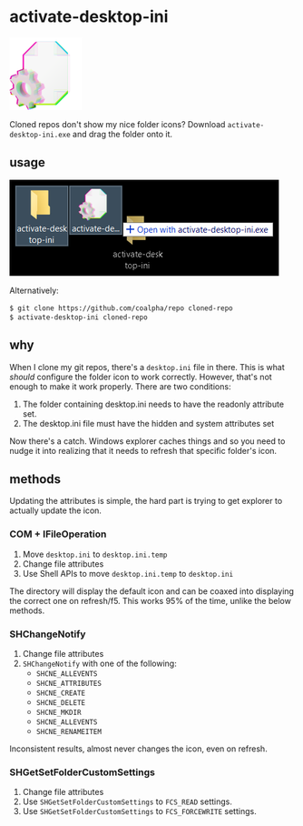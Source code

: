 # activate-desktop-ini

<img src="misc/icon.png" width=128px/>

Cloned repos don't show my nice folder icons?
Download `activate-desktop-ini.exe` and drag the folder onto it.

## usage

![](misc/usage.png)

Alternatively:

```shell
$ git clone https://github.com/coalpha/repo cloned-repo
$ activate-desktop-ini cloned-repo
```

## why

When I clone my git repos, there's a `desktop.ini` file in there.
This is what *should* configure the folder icon to work correctly.
However, that's not enough to make it work properly. There are two conditions:

1. The folder containing desktop.ini needs to have the readonly attribute set.
2. The desktop.ini file must have the hidden and system attributes set

Now there's a catch. Windows explorer caches things and so you need to nudge it
into realizing that it needs to refresh that specific folder's icon.

## methods

Updating the attributes is simple, the hard part is trying to get explorer to
actually update the icon.

### COM + IFileOperation

1. Move `desktop.ini` to `desktop.ini.temp`
2. Change file attributes
3. Use Shell APIs to move `desktop.ini.temp` to `desktop.ini`

The directory will display the default icon and can be coaxed into displaying
the correct one on refresh/f5. This works 95% of the time, unlike the below
methods.

### SHChangeNotify

1. Change file attributes
2. `SHChangeNotify` with one of the following:
   - `SHCNE_ALLEVENTS`
   - `SHCNE_ATTRIBUTES`
   - `SHCNE_CREATE`
   - `SHCNE_DELETE`
   - `SHCNE_MKDIR`
   - `SHCNE_ALLEVENTS`
   - `SHCNE_RENAMEITEM`

Inconsistent results, almost never changes the icon, even on refresh.

### SHGetSetFolderCustomSettings

1. Change file attributes
2. Use `SHGetSetFolderCustomSettings` to `FCS_READ` settings.
3. Use `SHGetSetFolderCustomSettings` to `FCS_FORCEWRITE` settings.
